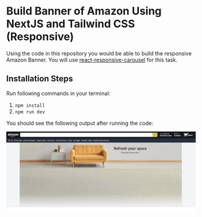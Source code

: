 # Build Banner of Amazon Using NextJS and Tailwind CSS (Responsive)

Using the code in this repository you would be able to build the responsive Amazon Banner. You will use [react-responsive-carousel](https://www.npmjs.com/package/react-responsive-carousel) for this task.

## Installation Steps

Run following commands in your terminal:

1. ```npm install```
2. ```npm run dev```

You should see the following output after running the code:

![Amazon Banner](banner.png?raw=true "Amazon Banner")